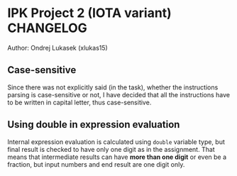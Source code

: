 # IPK Project 2 (IOTA variant) CHANGELOG

Author: Ondrej Lukasek (xlukas15)

## Case-sensitive

Since there was not explicitly said (in the task), whether the instructions parsing is case-sensitive or not, I have decided that all the instructions have to be written in capital letter, thus case-sensitive.

## Using double in expression evaluation

Internal expression evaluation is calculated using `double` variable type, but final result is checked to have only one digit as in the assignment. That means that intermediate results can have **more than one digit** or even be a fraction, but input numbers and end result are one digit only.
